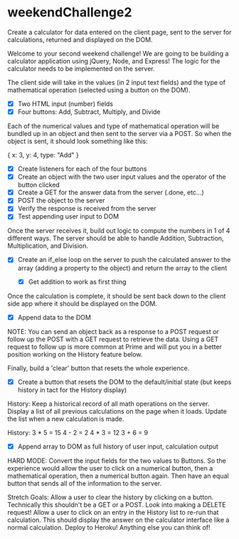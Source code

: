# weekendChallenge2
Create a calculator for data entered on the client page, sent to the server for calculations, returned and displayed on the DOM.

Welcome to your second weekend challenge! We are going to be building a calculator application using jQuery, Node, and Express! The logic for the calculator needs to be implemented on the server.

The client side will take in the values (in 2 input text fields) and the type of mathematical operation (selected using a button on the DOM).

- [x] Two HTML input (number) fields
- [x] Four buttons: Add, Subtract, Multiply, and Divide

Each of the numerical values and type of mathematical operation will be bundled up in an object and then sent to the server via a POST. So when the object is sent, it should look something like this:

{
   x: 3,
   y: 4,
   type: "Add"
}

- [x] Create listeners for each of the four buttons
- [x] Create an object with the two user input values and the operator of the button clicked
- [x] Create a GET for the answer data from the server (.done, etc...)
- [x] POST the object to the server
- [x] Verify the response is received from the server
- [x] Test appending user input to DOM

Once the server receives it, build out logic to compute the numbers in 1 of 4 different ways. The server should be able to handle Addition, Subtraction, Multiplication, and Division.

- [x] Create an if_else loop on the server to push the calculated answer to the array (adding a property to the object) and return the array to the client

    - [x] Get addition to work as first thing

Once the calculation is complete, it should be sent back down to the client side app where it should be displayed on the DOM.

- [x] Append data to the DOM

NOTE: You can send an object back as a response to a POST request or follow up the POST with a GET request to retrieve the data. Using a GET request to follow up is more common at Prime and will put you in a better position working on the History feature below.

Finally, build a 'clear' button that resets the whole experience.

- [x] Create a button that resets the DOM to the default/initial state (but keeps history in tact for the History display)

History:
Keep a historical record of all math operations on the server. Display a list of all previous calculations on the page when it loads. Update the list when a new calculation is made.

History:
3 * 5 = 15
4 - 2 = 2
4 * 3 = 12
3 + 6 = 9

- [x] Append array to DOM as full history of user input, calculation output


HARD MODE:
Convert the input fields for the two values to Buttons. So the experience would allow the user to click on a numerical button, then a mathematical operation, then a numerical button again. Then have an equal button that sends all of the information to the server.

Stretch Goals:
Allow a user to clear the history by clicking on a button. Technically this shouldn't be a GET or a POST. Look into making a DELETE request!
Allow a user to click on an entry in the History list to re-run that calculation. This should display the answer on the calculator interface like a normal calculation.
Deploy to Heroku!
Anything else you can think of!

